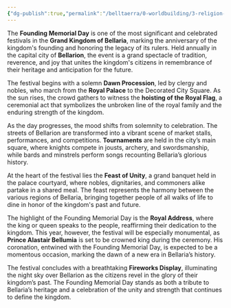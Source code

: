 ```yaml
---
{"dg-publish":true,"permalink":"/belltaerra/0-worldbuilding/3-religion-and-festivals/festivals/founding-memorial-day/"}
---
```


The **Founding Memorial Day** is one of the most significant and celebrated festivals in the **Grand Kingdom of Bellaria**, marking the anniversary of the kingdom's founding and honoring the legacy of its rulers. Held annually in the capital city of **Bellarion**, the event is a grand spectacle of tradition, reverence, and joy that unites the kingdom's citizens in remembrance of their heritage and anticipation for the future.

The festival begins with a solemn **Dawn Procession**, led by clergy and nobles, who march from the **Royal Palace** to the Decorated City Square. As the sun rises, the crowd gathers to witness the **hoisting of the Royal Flag**, a ceremonial act that symbolizes the unbroken line of the royal family and the enduring strength of the kingdom.

As the day progresses, the mood shifts from solemnity to celebration. The streets of Bellarion are transformed into a vibrant scene of market stalls, performances, and competitions. **Tournaments** are held in the city’s main square, where knights compete in jousts, archery, and swordsmanship, while bards and minstrels perform songs recounting Bellaria’s glorious history.

At the heart of the festival lies the **Feast of Unity**, a grand banquet held in the palace courtyard, where nobles, dignitaries, and commoners alike partake in a shared meal. The feast represents the harmony between the various regions of Bellaria, bringing together people of all walks of life to dine in honor of the kingdom's past and future.

The highlight of the Founding Memorial Day is the **Royal Address**, where the king or queen speaks to the people, reaffirming their dedication to the kingdom. This year, however, the festival will be especially monumental, as **Prince Alastair Bellumia** is set to be crowned king during the ceremony. His coronation, entwined with the Founding Memorial Day, is expected to be a momentous occasion, marking the dawn of a new era in Bellaria’s history.

The festival concludes with a breathtaking **Fireworks Display**, illuminating the night sky over Bellarion as the citizens revel in the glory of their kingdom’s past. The Founding Memorial Day stands as both a tribute to Bellaria’s heritage and a celebration of the unity and strength that continues to define the kingdom.